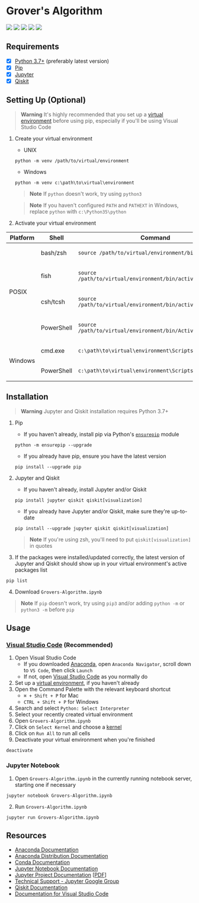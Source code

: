 # Grover's Algorithm
![](https://img.shields.io/static/v1?label=Language&style=flat&message=Python+3.10.9&logo=python&color=c7a228&labelColor=393939&logoColor=4f97d1)
![](https://img.shields.io/static/v1?label=Packages&style=flat&message=Jupyter+Notebook&logo=jupyter&color=f37626&labelColor=393939&logoColor=f37626)
![](https://img.shields.io/static/v1?label=Packages&style=flat&message=Qiskit&logo=qiskit&color=6929c4&labelColor=393939&logoColor=af7afa)
![](https://img.shields.io/static/v1?label=Kernel&style=flat&message=Anaconda+3&logo=anaconda&color=44a833&labelColor=393939&logoColor=44a833)
![](https://img.shields.io/static/v1?label=IDE&style=flat&message=Visual+Studio+Code&logo=visual+studio+code&color=007acc&labelColor=393939&logoColor=007acc)

## Requirements
- [x] [Python 3.7+](https://www.python.org/downloads) (preferably latest version)
- [x] [Pip](https://pip.pypa.io/en/stable/installation)
- [x] [Jupyter](https://docs.jupyter.org/en/latest/install/notebook-classic.html)
- [x] [Qiskit](https://qiskit.org/documentation/getting_started.html)

## Setting Up (Optional)
> **Warning**
> It's highly recommended that you set up a [virtual environment](https://docs.python.org/3.10/tutorial/venv.html) before using pip, especially if you'll be using Visual Studio Code
1. Create your virtual environment
      * UNIX
      ```
      python -m venv /path/to/virtual/environment
      ```
      * Windows
      ```
      python -m venv c:\path\to\virtual\environment
      ```
     > **Note**
     > If `python` doesn't work, try using `python3`
     
     > **Note**
     > If you haven't configured `PATH` and `PATHEXT` in Windows, replace `python` with `c:\Python35\python`

2. Activate your virtual environment
<table>
<thead>
<tr><th>Platform</th>
<th>Shell</th>
<th>Command</th>
</tr>
</thead>
<tbody>
<tr><td rowspan="4">POSIX</td>
<td>bash/zsh</td>
<td><p style="margin-bottom: 0px">

```
source /path/to/virtual/environment/bin/activate
```
</p></td>
</tr>
<tr><td>fish</td>
<td><p style="margin-bottom: 0px">

```
source /path/to/virtual/environment/bin/activate.fish
```
</p></td>
</tr>
<tr><td>csh/tcsh</td>
<td><p style="margin-bottom: 0px">

```
source /path/to/virtual/environment/bin/activate.csh
```
</p></td>
</tr>
<tr><td>PowerShell</td>
<td><p style="margin-bottom: 0px">

```
source /path/to/virtual/environment/bin/Activate.ps1
```
</p></td>
</tr>
<tr><td rowspan="2">Windows</td>
<td>cmd.exe</td>
<td><p style="margin-bottom: 0px">

```
c:\path\to\virtual\environment\Scripts\activate.bat
```
</p></td>
</tr>
<tr><td>PowerShell</td>
<td><p style="margin-bottom: 0px">

```
c:\path\to\virtual\environment\Scripts\Activate.ps1
```
</p></td>
</tr>
</tbody>
</table>

## Installation
> **Warning**
> Jupyter and Qiskit installation requires Python 3.7+

1. Pip
     * If you haven't already, install pip via Python's [`ensurepip`](https://docs.python.org/3/library/ensurepip.html) module
     ```
     python -m ensurepip --upgrade
     ```
     * If you already have pip, ensure you have the latest version
     ```
     pip install --upgrade pip
     ```
2. Jupyter and Qiskit
     * If you haven't already, install Jupyter and/or Qiskit
     ```
     pip install jupyter qiskit qiskit[visualization]
     ```
     * If you already have Jupyter and/or Qiskit, make sure they're up-to-date
     ```
     pip install --upgrade jupyter qiskit qiskit[visualization]
     ```
     > **Note**
     > If you're using zsh, you'll need to put `qiskit[visualization]` in quotes

3. If the packages were installed/updated correctly, the latest version of Jupyter and Qiskit should show up in your virtual environment's active packages list
```
pip list
```
4. Download `Grovers-Algorithm.ipynb`

> **Note**
> If `pip` doesn't work, try using `pip3` and/or adding `python -m` or `python3 -m` before `pip`

## Usage
### [Visual Studio Code](https://code.visualstudio.com/docs/datascience/jupyter-notebooks) (Recommended)
1. Open Visual Studio Code
    * If you downloaded [Anaconda](https://www.anaconda.com/download), open `Anaconda Navigator`, scroll down to `VS Code`, then click `Launch`
    * If not, open [Visual Studio Code](https://code.visualstudio.com/download) as you normally do
2. Set up a [virtual environment](https://py-vscode.readthedocs.io/en/latest/files/venv.html), if you haven't already
3. Open the Command Palette with the relevant keyboard shortcut
    * `⌘ + Shift + P` for Mac
    * `CTRL + Shift + P` for Windows
4. Search and select `Python: Select Interpreter`
5. Select your recently created virtual environment
6. Open `Grovers-Algorithm.ipynb`
7. Click on `Select Kernel` and choose a [kernel](https://docs.jupyter.org/en/latest/install/kernels.html)
8. Click on `Run All` to run all cells
9. Deactivate your virtual environment when you're finished
```
deactivate
```

### Jupyter Notebook
1. Open `Grovers-Algorithm.ipynb` in the currently running notebook server, starting one if necessary
```
jupyter notebook Grovers-Algorithm.ipynb
```
2. Run `Grovers-Algorithm.ipynb`
```
jupyter run Grovers-Algorithm.ipynb
```

## Resources
* [Anaconda Documentation](https://docs.anaconda.com)
* [Anaconda Distribution Documentation](https://docs.continuum.io/free/anaconda)
* [Conda Documentation](https://docs.conda.io/en/latest)
* [Jupyter Notebook Documentation](https://jupyter-notebook.readthedocs.io/en/latest)
* [Jupyter Project Documentation](https://docs.jupyter.org/en/latest/index.html) [[PDF](https://buildmedia.readthedocs.org/media/pdf/jupyter/latest/jupyter.pdf)]
* [Technical Support - Jupyter Google Group](https://discourse.jupyter.org)
* [Qiskit Documentation](https://qiskit.org/documentation/index.html)
* [Documentation for Visual Studio Code](https://code.visualstudio.com/docs)
